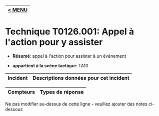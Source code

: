 |[< MENU](../../README.md)|
|---|
# Technique T0126.001: Appel à l'action pour y assister

* **Résumé**: appel à l'action pour assister à un événement

* **appartient à la scène tactique**: TA10


|Incident |Descriptions données pour cet incident |
|-------- |-------------------- |



|Compteurs |Types de réponse |
|-------- |-------------- |


Ne pas modifier au-dessus de cette ligne - veuillez ajouter des notes ci-dessous